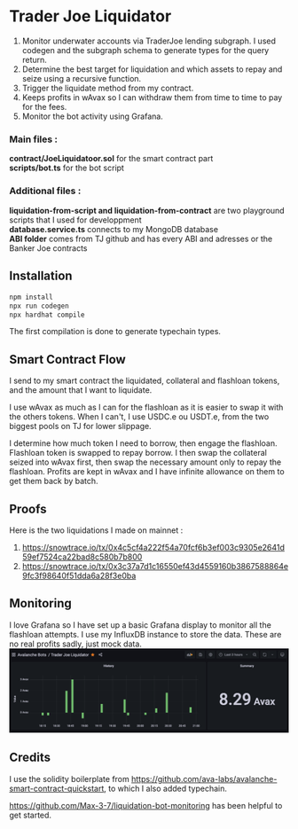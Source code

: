 # Trader Joe Liquidator

1. Monitor underwater accounts via TraderJoe lending subgraph. I used codegen and the subgraph schema to generate types for the query return.
2. Determine the best target for liquidation and which assets to repay and seize using a recursive function.
3. Trigger the liquidate method from my contract.
4. Keeps profits in wAvax so I can withdraw them from time to time to pay for the fees.
5. Monitor the bot activity using Grafana.

### Main files :

**contract/JoeLiquidatoor.sol** for the smart contract part<br>
**scripts/bot.ts** for the bot script<br>

### Additional files :

**liquidation-from-script and liquidation-from-contract** are two playground scripts that I used for developpment<br>
**database.service.ts** connects to my MongoDB database<br>
**ABI folder** comes from TJ github and has every ABI and adresses or the Banker Joe contracts

## Installation

```
npm install
npx run codegen
npx hardhat compile
```
The first compilation is done to generate typechain types.

## Smart Contract Flow

I send to my smart contract the liquidated, collateral and flashloan tokens, and the amount that I want to liquidate.

I use wAvax as much as I can for the flashloan as it is easier to swap it with the others tokens. When I can't, I use USDC.e ou USDT.e, from the two biggest pools on TJ for lower slippage.

I determine how much token I need to borrow, then engage the flashloan. Flashloan token is swapped to repay borrow. I then swap the collateral seized into wAvax first, then swap the necessary amount only to repay the flashloan. Profits are kept in wAvax and I have infinite allowance on them to get them back by batch.

## Proofs

Here is the two liquidations I made on mainnet :
1. https://snowtrace.io/tx/0x4c5cf4a222f54a70fcf6b3ef003c9305e2641d59ef7524ca22bad8c580b7b800
2. https://snowtrace.io/tx/0x3c37a7d1c16550ef43d4559160b3867588864e9fc3f98640f51dda6a28f3e0ba

## Monitoring

I love Grafana so I have set up a basic Grafana display to monitor all the flashloan attempts. I use my InfluxDB instance to store the data. These are no real profits sadly, just mock data.
![image](Grafana.png)

## Credits

I use the solidity boilerplate from https://github.com/ava-labs/avalanche-smart-contract-quickstart, to which I also added typechain.

https://github.com/Max-3-7/liquidation-bot-monitoring has been helpful to get started.
